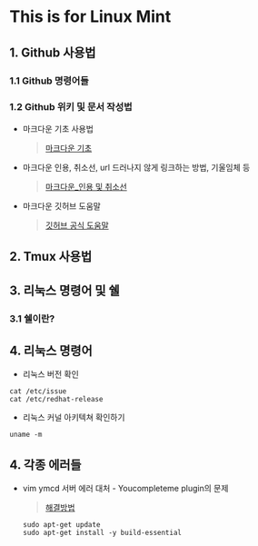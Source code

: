
This is for Linux Mint
=========================

## 1. Github  사용법

### 1.1 Github 명령어들 

### 1.2 Github 위키 및 문서 작성법

* 마크다운 기초 사용법 

   > [마크다운 기초](<https://gist.github.com/ihoneymon/652be052a0727ad59601>)

* 마크다운 인용, 취소선, url 드러나지 않게 링크하는 방법, 기울임체 등 

   > [마크다운_인용 및 취소선 ](https://github.com/sejong-interface/Interface_Manual/wiki/Git-%EC%8B%9C%EC%9E%91%ED%95%98%EA%B8%B0%233-README.md-%ED%8C%8C%EC%9D%BC-%EC%9E%91%EC%84%B1%ED%95%98%EA%B8%B0!)

* 마크다운 깃허브 도움말

   > [깃허브 공식 도움말](https://help.github.com/articles/basic-writing-and-formatting-syntax/)


## 2. Tmux 사용법 


## 3. 리눅스 명령어 및 쉘 

### 3.1 쉘이란?



## 4. 리눅스 명령어

* 리눅스 버전 확인 
```
cat /etc/issue 
cat /etc/redhat-release 
```
* 리눅스 커널 아키텍쳐 확인하기
```
uname -m 
```
## 4. 각종 에러들

* vim ymcd 서버 에러 대처 - Youcompleteme plugin의 문제
  > [해결방법](https://stackoverflow.com/questions/31421327/cmake-cxx-compiler-broken-while-compiling-with-cmake)
  ```
  sudo apt-get update
  sudo apt-get install -y build-essential
  ```
